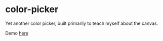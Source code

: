 # color-picker
Yet another color picker, built primarily to teach myself about the canvas.

Demo [here](http://gaberankin.github.io/color-picker/)
